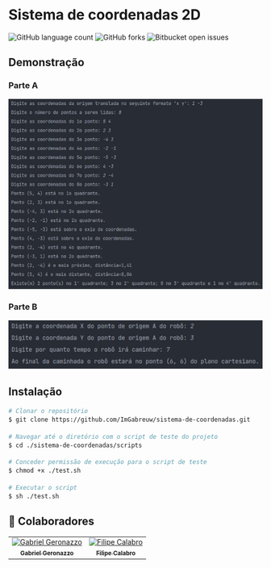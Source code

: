 # Sistema de coordenadas 2D

![GitHub language count](https://img.shields.io/github/languages/count/ImGabreuw/sistema-de-coordenadas?style=for-the-badge)
![GitHub forks](https://img.shields.io/github/forks/ImGabreuw/sistema-de-coordenadas?style=for-the-badge)
![Bitbucket open issues](https://img.shields.io/github/issues/ImGabreuw/sistema-de-coordenadas?style=for-the-badge)

## Demonstração

### Parte A

![](assets/demo_part_a.png)

### Parte B

![](assets/demo_part_b.png)

## Instalação

```bash
# Clonar o repositório
$ git clone https://github.com/ImGabreuw/sistema-de-coordenadas.git

# Navegar até o diretório com o script de teste do projeto
$ cd ./sistema-de-coordenadas/scripts

# Conceder permissão de execução para o script de teste
$ chmod +x ./test.sh

# Executar o script
$ sh ./test.sh
```

## 🤝 Colaboradores

<table>
  <tr>
    <td align="center">
      <a href="https://github.com/ImGabreuw">
        <img src="https://avatars.githubusercontent.com/u/60116449?v=4" width="100px;" alt="Gabriel Geronazzo"/><br>
        <sub>
          <b>Gabriel Geronazzo</b>
        </sub>
      </a>
    </td>
    <td align="center">
      <a href="#">
        <img src="https://i.stack.imgur.com/frlIf.png" width="100px;" alt="Filipe Calabro"/><br>
        <sub>
          <b>Filipe Calabro</b>
        </sub>
      </a>
    </td>
  </tr>
</table>